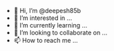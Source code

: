 - 👋 Hi, I’m @deepesh85b
- 👀 I’m interested in ...
- 🌱 I’m currently learning ...
- 💞️ I’m looking to collaborate on ...
- 📫 How to reach me ...

<!---
deepesh85b/deepesh85b is a ✨ special ✨ repository because its `README.md` (this file) appears on your GitHub profile.
You can click the Preview link to take a look at your changes.
--->
